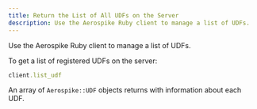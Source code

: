 ```yaml
---
title: Return the List of All UDFs on the Server
description: Use the Aerospike Ruby client to manage a list of UDFs.
---
```


Use the Aerospike Ruby client to manage a list of UDFs.

To get a list of registered UDFs on the server: 

```ruby
client.list_udf
```

An array of `Aerospike::UDF` objects returns with information about each UDF.
